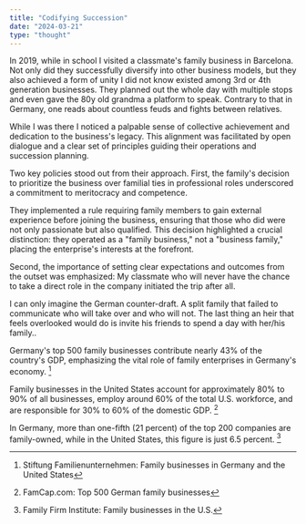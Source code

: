 ```yaml
---
title: "Codifying Succession"
date: "2024-03-21"
type: "thought"
---
```


In 2019, while in school I visited a classmate's family business in Barcelona. Not only did they successfully diversify into other business models, but they also achieved a form of unity I did not know existed among 3rd or 4th generation businesses. They planned out the whole day with multiple stops and even gave the 80y old grandma a platform to speak. Contrary to that in Germany, one reads about countless feuds and fights between relatives.

While I was there I noticed a palpable sense of collective achievement and dedication to the business's legacy. This alignment was facilitated by open dialogue and a clear set of principles guiding their operations and succession planning.

Two key policies stood out from their approach. First, the family's decision to prioritize the business over familial ties in professional roles underscored a commitment to meritocracy and competence.

They implemented a rule requiring family members to gain external experience before joining the business, ensuring that those who did were not only passionate but also qualified. This decision highlighted a crucial distinction: they operated as a "family business," not a "business family," placing the enterprise's interests at the forefront.

Second, the importance of setting clear expectations and outcomes from the outset was emphasized: My classmate who will never have the chance to take a direct role in the company initiated the trip after all.

I can only imagine the German counter-draft. A split family that failed to communicate who will take over and who will not. The last thing an heir that feels overlooked would do is invite his friends to spend a day with her/his family..

Germany's top 500 family businesses contribute nearly 43% of the country's GDP, emphasizing the vital role of family enterprises in Germany's economy​​. [^1]

Family businesses in the United States account for approximately 80% to 90% of all businesses, employ around 60% of the total U.S. workforce, and are responsible for 30% to 60% of the domestic GDP​​. [^2]

In Germany, more than one-fifth (21 percent) of the top 200 companies are family-owned, while in the United States, this figure is just 6.5 percent​​. [^3]

[^1]: Stiftung Familienunternehmen: Family businesses in Germany and the United States
[^2]: FamCap.com: Top 500 German family businesses
[^3]: Family Firm Institute: Family businesses in the U.S. 